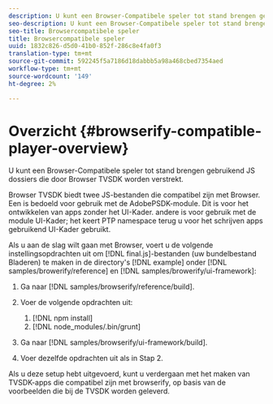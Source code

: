 ```yaml
---
description: U kunt een Browser-Compatibele speler tot stand brengen gebruikend JS dossiers die door Browser TVSDK worden verstrekt.
seo-description: U kunt een Browser-Compatibele speler tot stand brengen gebruikend JS dossiers die door Browser TVSDK worden verstrekt.
seo-title: Browsercompatibele speler
title: Browsercompatibele speler
uuid: 1832c826-d5d0-41b0-852f-286c8e4fa0f3
translation-type: tm+mt
source-git-commit: 592245f5a7186d18dabbb5a98a468cbed7354aed
workflow-type: tm+mt
source-wordcount: '149'
ht-degree: 2%

---
```



# Overzicht {#browserify-compatible-player-overview}

U kunt een Browser-Compatibele speler tot stand brengen gebruikend JS dossiers die door Browser TVSDK worden verstrekt.

Browser TVSDK biedt twee JS-bestanden die compatibel zijn met Browser. Een is bedoeld voor gebruik met de AdobePSDK-module. Dit is voor het ontwikkelen van apps zonder het UI-Kader. andere is voor gebruik met de module UI-Kader; het keert PTP namespace terug u voor het schrijven apps gebruikend UI-Kader gebruikt.

Als u aan de slag wilt gaan met Browser, voert u de volgende instellingsopdrachten uit om [!DNL final.js]-bestanden (uw bundelbestand Bladeren) te maken in de directory&#39;s [!DNL example] onder [!DNL samples/browerify/reference] en [!DNL samples/browerify/ui-framework]:

1. Ga naar [!DNL samples/browserify/reference/build].
1. Voer de volgende opdrachten uit:

   1. [!DNL npm install]
   1. [!DNL node_modules/.bin/grunt]

1. Ga naar [!DNL samples/browserify/ui-framework/build].
1. Voer dezelfde opdrachten uit als in Stap 2.

Als u deze setup hebt uitgevoerd, kunt u verdergaan met het maken van TVSDK-apps die compatibel zijn met browserify, op basis van de voorbeelden die bij de TVSDK worden geleverd.
